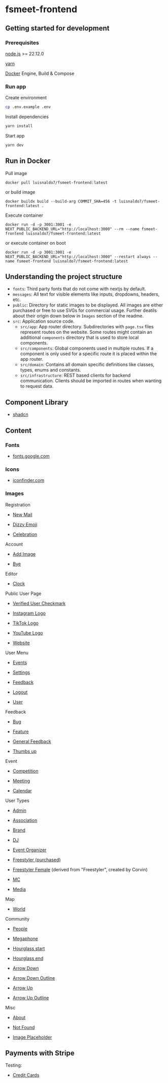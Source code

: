 # fsmeet-frontend

## Getting started for development

### Prerequisites

[node.js](https://nodejs.org/en) >= 22.12.0

[yarn](https://yarnpkg.com/)

[Docker](https://docs.docker.com/manuals/) Engine, Build & Compose

### Run app

Create environment

```bash
cp .env.example .env
```

Install dependencies

```bash
yarn install
```

Start app

```bash
yarn dev
```

## Run in Docker

Pull image

```
docker pull luisnaldo7/fsmeet-frontend:latest
```

or build image

```
docker buildx build --build-arg COMMIT_SHA=456 -t luisnaldo7/fsmeet-frontend:latest .
```

Execute container

```
docker run -d -p 3001:3001 -e NEXT_PUBLIC_BACKEND_URL="http://localhost:3000" --rm --name fsmeet-frontend luisnaldo7/fsmeet-frontend:latest
```

or execute container on boot

```
docker run -d -p 3001:3001 -e NEXT_PUBLIC_BACKEND_URL="http://localhost:3000" --restart always --name fsmeet-frontend luisnaldo7/fsmeet-frontend:latest
```

## Understanding the project structure

- `fonts`: Third party fonts that do not come with nextjs by default.
- `messages`: All text for visible elements like inputs, dropdowns, headers, etc.
- `public`: Directory for static images to be displayed. All images are either purchased or free to use SVGs for commercial usage. Further deatils about their origin down below in `Images` section of the readme.
- `src`: Application source code.
  - `src/app`: App router directory. Subdirectories with `page.tsx` files represent routes on the website. Some routes might contain an additional `components` directory that is used to store local components.
  - `src/components`: Global components used in multiple routes. If a component is only used for a specific route it is placed within the app router.
  - `src/domain`: Contains all domain specific definitions like classes, types, enums and constants.
  - `src/infrastructure`: REST based clients for backend communication. Clients should be imported in routes when wanting to request data.

## Component Library

- [shadcn](https://ui.shadcn.com/docs/components/tabs)

## Content

### Fonts

- [fonts.google.com](https://fonts.google.com/)

### Icons

- [iconfinder.com](https://www.iconfinder.com/)

### Images

Registration

- [New Mail](https://www.iconfinder.com/icons/9044457/email_new_icon)

- [Dizzy Emoji](https://www.iconfinder.com/icons/8664942/face_dizzy_emoji_icon)

- [Celebration](https://www.iconfinder.com/icons/6472607/birthday_celebration_christmas_party_trumpet_xmas_icon)

Account

- [Add Image](https://www.iconfinder.com/icons/103590/image_add_icon)

- [Bye](https://www.iconfinder.com/icons/9070043/bye_icon)

Editor

- [Clock](https://www.iconfinder.com/icons/8665257/clock_watch_icon)

Public User Page

- [Verified User Checkmark](https://www.iconfinder.com/icons/9554694/store_verified_shopping_ecommerce_cart_icon)

- [Instagram Logo](https://www.iconfinder.com/icons/6929237/instagram_icon)

- [TikTok Logo](https://www.iconfinder.com/icons/7024782/tiktok_social_media_icon)

- [YouTube Logo](https://www.iconfinder.com/icons/4375133/logo_youtube_icon)

- [Website](https://www.iconfinder.com/icons/6428026/connect_globe_internet_website_icon)

User Menu

- [Events](https://www.iconfinder.com/icons/2316003/ball_courts_football_sports_icon)

- [Settings](https://www.iconfinder.com/icons/1564529/mechanism_options_settings_configuration_setting_icon#svg)

- [Feedback](https://www.iconfinder.com/icons/8673475/ic_fluent_person_feedback_filled_icon)

- [Logout](https://www.iconfinder.com/icons/3994382/access_close_exit_logout_sign_out_icon#svg)

- [User](https://www.iconfinder.com/icons/1564535/customer_user_userphoto_account_person_icon)

Feedback

- [Bug](https://www.iconfinder.com/icons/1608588/bug_icon)

- [Feature](https://www.iconfinder.com/icons/3018516/availability_component_element_feature_items_list_settings_icon)

- [General Feedback](https://www.iconfinder.com/icons/6843045/customer_feedback_happy_performance_satisfaction_satisfied_satisfy_icon)

- [Thumbs up](https://www.iconfinder.com/icons/8665808/thumbs_up_icon)

Event

- [Competition](https://www.iconfinder.com/icons/6843056/achievement_award_competition_reward_success_trophy_winner_icon)

- [Meeting](https://www.iconfinder.com/icons/7055165/meeting_consultation_partnership_communication_brainstorm_icon)

- [Calendar](https://www.iconfinder.com/icons/2203551/book_calendar_date_monthly_icon)

User Types

- [Admin](https://www.iconfinder.com/icons/3018587/admin_administrator_ajax_options_permission_settings_user_icon)

- [Association](https://www.iconfinder.com/icons/2135919/group_leader_man_men_icon)

- [Brand](https://www.iconfinder.com/icons/8542538/tshirt_clothing_icon)

- [DJ](https://www.iconfinder.com/icons/3994356/dj_earphone_headphone_headset_listen_icon)

- [Event Organizer](https://www.iconfinder.com/icons/9075841/edit_pencil_write_paper_file_document_study_copywriting_writing_icon)

- [Freestyler (purchased)](https://www.iconfinder.com/icons/8176401/sport_freestyle_football_soccer_trick_juggling_juggle_icon?coming-from=related-results)

- [Freestyler Female](https://www.iconfinder.com/icons/8176401/sport_freestyle_football_soccer_trick_juggling_juggle_icon?coming-from=related-results) (derived from "Freestyler", created by Corvin)

- [MC](https://www.iconfinder.com/icons/9023701/microphone_stage_fill_icon)

- [Media](https://www.iconfinder.com/icons/4632668/camera_film_movie_recorder_video_icon)

Map

- [World](https://www.iconfinder.com/icons/7030157/navigation_map_gps_ui_basic_location_app_icon)

Community

- [People](https://www.iconfinder.com/icons/4265044/community_conversation_friends_group_people_target_team_icon)

- [Megaphone](https://www.iconfinder.com/icons/8673485/ic_fluent_megaphone_loud_filled_icon)

- [Hourglass start](https://www.iconfinder.com/icons/8665484/hourglass_start_icon)

- [Hourglass end](https://www.iconfinder.com/icons/8541951/hourglass_end_icon)

- [Arrow Down](https://www.iconfinder.com/icons/211613/a_down_arrow_icon)

- [Arrow Down Outline](https://www.iconfinder.com/icons/9024254/arrow_fat_down_light_icon)

- [Arrow Up](https://www.iconfinder.com/icons/211622/a_up_arrow_icon)

- [Arrow Up Outline](https://www.iconfinder.com/icons/9024256/arrow_fat_up_light_icon)

Misc

- [About](https://www.iconfinder.com/icons/9041227/info_circle_fill_icon)

- [Not Found](https://www.iconfinder.com/icons/9054414/bx_confused_icon)

- [Image Placeholder](https://www.iconfinder.com/icons/216124/camera_icon)

## Payments with Stripe

Testing:

- [Credit Cards](https://docs.stripe.com/testing?testing-method=card-numbers#visa)
